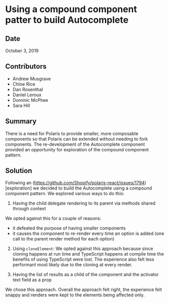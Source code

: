 # Using a compound component patter to build Autocomplete

## Date

October 3, 2019

## Contributors

- Andrew Musgrave
- Chloe Rice
- Dan Rosenthal
- Daniel Leroux
- Dominic McPhee
- Sara Hill

## Summary

There is a need for Polaris to provide smaller, more composable components so that Polaris can be extended without needing to fork components. The re-development of the Autocomplete component provided an opportunity for exploration of the compound component pattern.

## Solution

Following an (https://github.com/Shopify/polaris-react/issues/1794)[exploration] we decided to build the Autocomplete using a compound component pattern. We explored various ways to do this:

1. Having the child delegate rendering to its parent via methods shared through context

We opted against this for a couple of reasons:
- it defeated the purpose of having smaller components
- it causes the component to re-render every time an option is added (one call to the parent render method for each option)

2. Using `cloneElement`: We opted against this approach because since cloning happens at run time and TypeScript happens at compile time the benefits of using TypeScript were lost. The experience also felt less performant most likely due to the cloning at every render.

3. Having the list of results as a child of the component and the activator text field as a prop

We chose this approach. Overall the approach felt right, the experience felt snappy and renders were kept to the elements being affected only.
